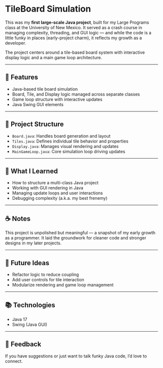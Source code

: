 # TileBoard Simulation

This was my **first large-scale Java project**, built for my Large Programs class at the University of New Mexico. It served as a crash course in managing complexity, threading, and GUI logic — and while the code is a little funky in places (early-project charm), it reflects my growth as a developer.

The project centers around a tile-based board system with interactive display logic and a main game loop architecture.

---

## 🚀 Features

- Java-based tile board simulation
- Board, Tile, and Display logic managed across separate classes
- Game loop structure with interactive updates
- Java Swing GUI elements

---

## 📁 Project Structure

- `Board.java`: Handles board generation and layout
- `Tiles.java`: Defines individual tile behavior and properties
- `Display.java`: Manages visual rendering and updates
- `MainGameLoop.java`: Core simulation loop driving updates

---

## 🧠 What I Learned

- How to structure a multi-class Java project
- Working with GUI rendering in Java
- Managing update loops and user interactions
- Debugging complexity (a.k.a. my best frenemy)

---

## ☕ Notes

This project is unpolished but meaningful — a snapshot of my early growth as a programmer. It laid the groundwork for cleaner code and stronger designs in my later projects.

---

## 🔧 Future Ideas

- Refactor logic to reduce coupling
- Add user controls for tile interaction
- Modularize rendering and game loop management

---

## 📚 Technologies

- Java 17
- Swing (Java GUI)

---

## 💬 Feedback

If you have suggestions or just want to talk funky Java code, I’d love to connect.

